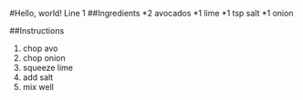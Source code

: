 #Hello, world!
Line 1
##Ingredients
*2 avocados
*1 lime
*1 tsp salt
*1 onion

##Instructions
1. chop avo
2. chop onion
3. squeeze lime
4. add salt
5. mix well
